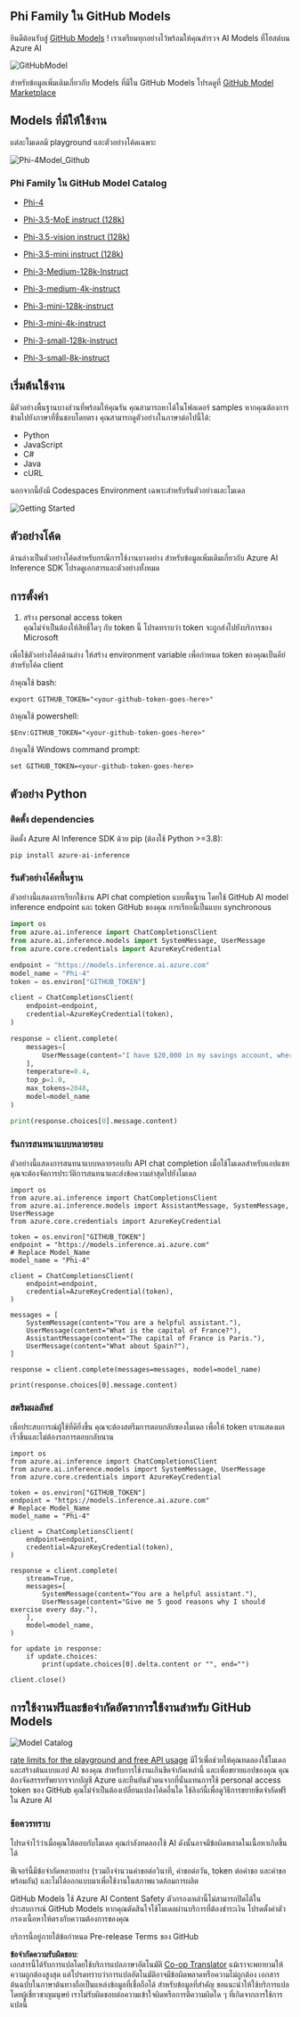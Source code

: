<!--
CO_OP_TRANSLATOR_METADATA:
{
  "original_hash": "fb67a08b9fc911a10ed58081fadef416",
  "translation_date": "2025-07-16T19:01:24+00:00",
  "source_file": "md/01.Introduction/02/02.GitHubModel.md",
  "language_code": "th"
}
-->
## Phi Family ใน GitHub Models

ยินดีต้อนรับสู่ [GitHub Models](https://github.com/marketplace/models) ! เราเตรียมทุกอย่างไว้พร้อมให้คุณสำรวจ AI Models ที่โฮสต์บน Azure AI

![GitHubModel](../../../../../translated_images/GitHub_ModelCatalog.aa43c51c36454747ca1cc1ffa799db02cc66b4fb7e8495311701adb072442df8.th.png)

สำหรับข้อมูลเพิ่มเติมเกี่ยวกับ Models ที่มีใน GitHub Models โปรดดูที่ [GitHub Model Marketplace](https://github.com/marketplace/models)

## Models ที่มีให้ใช้งาน

แต่ละโมเดลมี playground และตัวอย่างโค้ดเฉพาะ

![Phi-4Model_Github](../../../../../translated_images/GitHub_ModelPlay.cf6a9f1106e048535478f17ed0078551c3959884e4083eb62a895bb089dd831c.th.png)

### Phi Family ใน GitHub Model Catalog

- [Phi-4](https://github.com/marketplace/models/azureml/Phi-4)

- [Phi-3.5-MoE instruct (128k)](https://github.com/marketplace/models/azureml/Phi-3-5-MoE-instruct)

- [Phi-3.5-vision instruct (128k)](https://github.com/marketplace/models/azureml/Phi-3-5-vision-instruct)

- [Phi-3.5-mini instruct (128k)](https://github.com/marketplace/models/azureml/Phi-3-5-mini-instruct)

- [Phi-3-Medium-128k-Instruct](https://github.com/marketplace/models/azureml/Phi-3-medium-128k-instruct)

- [Phi-3-medium-4k-instruct](https://github.com/marketplace/models/azureml/Phi-3-medium-4k-instruct)

- [Phi-3-mini-128k-instruct](https://github.com/marketplace/models/azureml/Phi-3-mini-128k-instruct)

- [Phi-3-mini-4k-instruct](https://github.com/marketplace/models/azureml/Phi-3-mini-4k-instruct)

- [Phi-3-small-128k-instruct](https://github.com/marketplace/models/azureml/Phi-3-small-128k-instruct)

- [Phi-3-small-8k-instruct](https://github.com/marketplace/models/azureml/Phi-3-small-8k-instruct)

## เริ่มต้นใช้งาน

มีตัวอย่างพื้นฐานบางส่วนที่พร้อมให้คุณรัน คุณสามารถหาได้ในโฟลเดอร์ samples หากคุณต้องการข้ามไปยังภาษาที่ชื่นชอบโดยตรง คุณสามารถดูตัวอย่างในภาษาต่อไปนี้ได้:

- Python
- JavaScript
- C#
- Java
- cURL

นอกจากนี้ยังมี Codespaces Environment เฉพาะสำหรับรันตัวอย่างและโมเดล

![Getting Started](../../../../../translated_images/GitHub_ModelGetStarted.150220a802da6fb67944ad93c1a4c7b8a9811e43d77879a149ecf54c02928c6b.th.png)

## ตัวอย่างโค้ด

ด้านล่างเป็นตัวอย่างโค้ดสำหรับกรณีการใช้งานบางอย่าง สำหรับข้อมูลเพิ่มเติมเกี่ยวกับ Azure AI Inference SDK โปรดดูเอกสารและตัวอย่างทั้งหมด

## การตั้งค่า

1. สร้าง personal access token  
คุณไม่จำเป็นต้องให้สิทธิ์ใดๆ กับ token นี้ โปรดทราบว่า token จะถูกส่งไปยังบริการของ Microsoft

เพื่อใช้ตัวอย่างโค้ดด้านล่าง ให้สร้าง environment variable เพื่อกำหนด token ของคุณเป็นคีย์สำหรับโค้ด client

ถ้าคุณใช้ bash:  
```
export GITHUB_TOKEN="<your-github-token-goes-here>"
```  
ถ้าคุณใช้ powershell:  

```
$Env:GITHUB_TOKEN="<your-github-token-goes-here>"
```  

ถ้าคุณใช้ Windows command prompt:  

```
set GITHUB_TOKEN=<your-github-token-goes-here>
```  

## ตัวอย่าง Python

### ติดตั้ง dependencies  
ติดตั้ง Azure AI Inference SDK ด้วย pip (ต้องใช้ Python >=3.8):  

```
pip install azure-ai-inference
```  
### รันตัวอย่างโค้ดพื้นฐาน

ตัวอย่างนี้แสดงการเรียกใช้งาน API chat completion แบบพื้นฐาน โดยใช้ GitHub AI model inference endpoint และ token GitHub ของคุณ การเรียกนี้เป็นแบบ synchronous

```python
import os
from azure.ai.inference import ChatCompletionsClient
from azure.ai.inference.models import SystemMessage, UserMessage
from azure.core.credentials import AzureKeyCredential

endpoint = "https://models.inference.ai.azure.com"
model_name = "Phi-4"
token = os.environ["GITHUB_TOKEN"]

client = ChatCompletionsClient(
    endpoint=endpoint,
    credential=AzureKeyCredential(token),
)

response = client.complete(
    messages=[
        UserMessage(content="I have $20,000 in my savings account, where I receive a 4% profit per year and payments twice a year. Can you please tell me how long it will take for me to become a millionaire? Also, can you please explain the math step by step as if you were explaining it to an uneducated person?"),
    ],
    temperature=0.4,
    top_p=1.0,
    max_tokens=2048,
    model=model_name
)

print(response.choices[0].message.content)
```

### รันการสนทนาแบบหลายรอบ

ตัวอย่างนี้แสดงการสนทนาแบบหลายรอบกับ API chat completion เมื่อใช้โมเดลสำหรับแอปแชท คุณจะต้องจัดการประวัติการสนทนาและส่งข้อความล่าสุดไปยังโมเดล

```
import os
from azure.ai.inference import ChatCompletionsClient
from azure.ai.inference.models import AssistantMessage, SystemMessage, UserMessage
from azure.core.credentials import AzureKeyCredential

token = os.environ["GITHUB_TOKEN"]
endpoint = "https://models.inference.ai.azure.com"
# Replace Model_Name
model_name = "Phi-4"

client = ChatCompletionsClient(
    endpoint=endpoint,
    credential=AzureKeyCredential(token),
)

messages = [
    SystemMessage(content="You are a helpful assistant."),
    UserMessage(content="What is the capital of France?"),
    AssistantMessage(content="The capital of France is Paris."),
    UserMessage(content="What about Spain?"),
]

response = client.complete(messages=messages, model=model_name)

print(response.choices[0].message.content)
```

### สตรีมผลลัพธ์

เพื่อประสบการณ์ผู้ใช้ที่ดียิ่งขึ้น คุณจะต้องสตรีมการตอบกลับของโมเดล เพื่อให้ token แรกแสดงผลเร็วขึ้นและไม่ต้องรอการตอบกลับนาน

```
import os
from azure.ai.inference import ChatCompletionsClient
from azure.ai.inference.models import SystemMessage, UserMessage
from azure.core.credentials import AzureKeyCredential

token = os.environ["GITHUB_TOKEN"]
endpoint = "https://models.inference.ai.azure.com"
# Replace Model_Name
model_name = "Phi-4"

client = ChatCompletionsClient(
    endpoint=endpoint,
    credential=AzureKeyCredential(token),
)

response = client.complete(
    stream=True,
    messages=[
        SystemMessage(content="You are a helpful assistant."),
        UserMessage(content="Give me 5 good reasons why I should exercise every day."),
    ],
    model=model_name,
)

for update in response:
    if update.choices:
        print(update.choices[0].delta.content or "", end="")

client.close()
```

## การใช้งานฟรีและข้อจำกัดอัตราการใช้งานสำหรับ GitHub Models

![Model Catalog](../../../../../translated_images/GitHub_Model.ca6c125cb3117d0ea7c2e204b066ee4619858d28e7b1a419c262443c5e9a2d5b.th.png)

[rate limits for the playground and free API usage](https://docs.github.com/en/github-models/prototyping-with-ai-models#rate-limits) มีไว้เพื่อช่วยให้คุณทดลองใช้โมเดลและสร้างต้นแบบแอป AI ของคุณ สำหรับการใช้งานเกินขีดจำกัดเหล่านี้ และเพื่อขยายแอปของคุณ คุณต้องจัดสรรทรัพยากรจากบัญชี Azure และยืนยันตัวตนจากที่นั่นแทนการใช้ personal access token ของ GitHub คุณไม่จำเป็นต้องเปลี่ยนแปลงโค้ดอื่นใด ใช้ลิงก์นี้เพื่อดูวิธีการขยายขีดจำกัดฟรีใน Azure AI

### ข้อควรทราบ

โปรดจำไว้ว่าเมื่อคุณโต้ตอบกับโมเดล คุณกำลังทดลองใช้ AI ดังนั้นอาจมีข้อผิดพลาดในเนื้อหาเกิดขึ้นได้

ฟีเจอร์นี้มีข้อจำกัดหลายอย่าง (รวมถึงจำนวนคำขอต่อวินาที, คำขอต่อวัน, token ต่อคำขอ และคำขอพร้อมกัน) และไม่ได้ออกแบบมาเพื่อใช้งานในสภาพแวดล้อมการผลิต

GitHub Models ใช้ Azure AI Content Safety ตัวกรองเหล่านี้ไม่สามารถปิดได้ในประสบการณ์ GitHub Models หากคุณตัดสินใจใช้โมเดลผ่านบริการที่ต้องชำระเงิน โปรดตั้งค่าตัวกรองเนื้อหาให้ตรงกับความต้องการของคุณ

บริการนี้อยู่ภายใต้ข้อกำหนด Pre-release Terms ของ GitHub

**ข้อจำกัดความรับผิดชอบ**:  
เอกสารนี้ได้รับการแปลโดยใช้บริการแปลภาษาอัตโนมัติ [Co-op Translator](https://github.com/Azure/co-op-translator) แม้เราจะพยายามให้ความถูกต้องสูงสุด แต่โปรดทราบว่าการแปลอัตโนมัติอาจมีข้อผิดพลาดหรือความไม่ถูกต้อง เอกสารต้นฉบับในภาษาต้นทางถือเป็นแหล่งข้อมูลที่เชื่อถือได้ สำหรับข้อมูลที่สำคัญ ขอแนะนำให้ใช้บริการแปลโดยผู้เชี่ยวชาญมนุษย์ เราไม่รับผิดชอบต่อความเข้าใจผิดหรือการตีความผิดใด ๆ ที่เกิดจากการใช้การแปลนี้